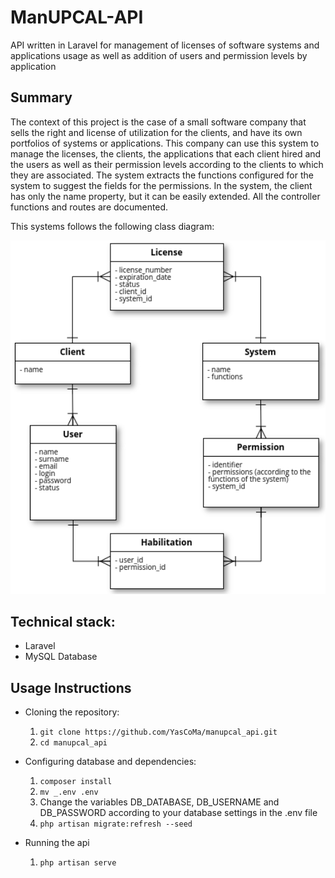# ManUPCAL-API

API written in Laravel for management of licenses of software systems and applications usage as well as addition of users and permission levels by application

## Summary
The context of this project is the case of a small software company that sells the right and license of utilization for the clients, and have its own portfolios of systems or applications. This company can use this system to manage the licenses, the clients, the applications that each client hired and the users as well as their permission levels according to the clients to which they are associated. The system extracts the functions configured for the system to suggest the fields for the permissions. In the system, the client has only the name property, but it can be easily extended. All the controller functions and routes are documented.

This systems follows the following class diagram:
<div style="text-align: center">
	<img src="class_diagram.png" alt="pipeline"
	title="ManUPCAL" width="680px" />
</div>

## Technical stack:
* Laravel
* MySQL Database

## Usage Instructions
* Cloning the repository:
	1. ````git clone https://github.com/YasCoMa/manupcal_api.git````
	2. ````cd manupcal_api````

* Configuring database and dependencies: 
	1. ````composer install````
	2. ````mv _.env .env````
	3. Change the variables DB_DATABASE, DB_USERNAME and DB_PASSWORD according to your database settings in the .env file
	4. ````php artisan migrate:refresh --seed````

* Running the api
    1. ````php artisan serve````
    

